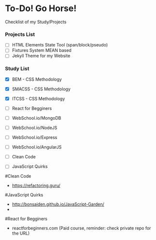 # To-Do! Go Horse!
Checklist of my Study/Projects 

### Projects List
- [ ] HTML Elements State Tool (span/block/pseudo)
- [ ] Fixtures System MEAN based
- [ ] Jekyll Theme for my Website

### Study List
- [x] BEM - CSS Methodology
- [x] SMACSS - CSS Methodology
- [x] ITCSS - CSS Methodology
- [ ] React for Begginers
- [ ] WebSchool.io/MongoDB
- [ ] WebSchool.io/NodeJS
- [ ] WebSchool.io/Express
- [ ] WebSchool.io/AngularJS
- [ ] Clean Code
- [ ] JavaScript Quirks


#Clean Code
- https://refactoring.guru/

#JavaScript Quirks
- http://bonsaiden.github.io/JavaScript-Garden/
- 

#React for Begginers
- reactforbeginners.com (Paid course, reminder: check private repo for the URL)
